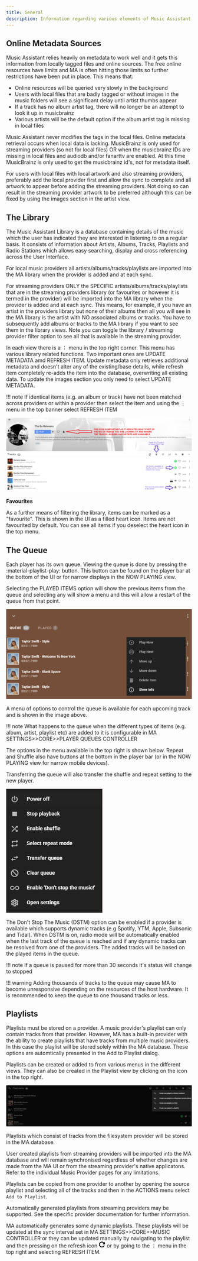 ```yaml
---
title: General
description: Information regarding various elements of Music Assistant
---
```


## Online Metadata Sources

Music Assistant relies heavily on metadata to work well and it gets this information from locally tagged files and online sources. The free online resources have limits and MA is often hitting those limits so further restrictions have been put in place. This means that:

- Online resources will be queried very slowly in the background
- Users with local files that are badly tagged or without images in the music folders will see a significant delay until artist thumbs appear
- If a track has no album artist tag, there will no longer be an attempt to look it up in musicbrainz
- Various artists will be the default option if the album artist tag is missing in local files

Music Assistant never modifies the tags in the local files. Online metadata retrieval occurs when local data is lacking. MusicBrainz is only used for streaming providers (so not for local files) OR when the musicbrainz IDs are missing in local files and audiodb and/or fanarttv are enabled. At this time MusicBrainz is only used to get the musicbrainz id's, not for metadata itself.

For users with local files with local artwork and also streaming providers, preferably add the local provider first and allow the sync to complete and all artwork to appear before adding the streaming providers. Not doing so can result in the streaming provider artwork to be preferred although this can be fixed by using the images section in the artist view.

## The Library

The Music Assistant Library is a database containing details of the music which the user has indicated they are interested in listening to on a regular basis. It consists of information about Artists, Albums, Tracks, Playlists and Radio Stations which allows easy searching, display and cross referencing across the User Interface.

For local music providers all artists/albums/tracks/playlists are imported into the MA library when the provider is added and at each sync.

For streaming providers ONLY the SPECIFIC artists/albums/tracks/playlists that are in the streaming providers library (or favourites or however it is termed in the provider) will be imported into the MA library when the provider is added and at each sync. This means, for example, if you have an artist in the providers library but none of their albums then all you will see in the MA library is the artist with NO associated albums or tracks. You have to subsequently add albums or tracks to the MA library if you want to see them in the library views. Note you can toggle the library / streaming provider filter option to see all that is available in the streaming provider.

In each view there is a ⋮ menu in the top right corner. This menu has various library related functions. Two important ones are UPDATE METADATA amd REFRESH ITEM.  Update metadata only retrieves additional metadata and doesn't alter any of the existing/base details, while refresh item completely re-adds the item into the database, overwriting all existing data. To update the images section you only need to select UPDATE METADATA.

!!! note
    If identical items (e.g. an album or track) have not been matched across providers or within a provider then select the item and using the ⋮ menu in the top banner select REFRESH ITEM
    
[![Preview image](assets/screenshots/library.png)](assets/screenshots/library.png)

**Favourites**

As a further means of filtering the library, items can be marked as a "favourite". This is shown in the UI as a filled heart icon. Items are not favourited by default. You can see all items if you deselect the heart icon in the top menu.

## The Queue

Each player has its own queue. Viewing the queue is done by pressing the :material-playlist-play: button. This button can be found on the player bar at the bottom of the UI or for narrow displays in the NOW PLAYING view.

Selecting the PLAYED ITEMS option will show the previous items from the queue and selecting any will show a menu and this will allow a restart of the queue from that point.

![Preview image](assets/screenshots/queue1.png)

A menu of options to control the queue is available for each upcoming track and is shown in the image above.

!!! note
    What happens to the queue when the different types of items (e.g. album, artist, playlist etc) are added to it is configurable in MA SETTINGS>>CORE>>PLAYER QUEUES CONTROLLER
    
The options in the menu available in the top right is shown below. Repeat and Shuffle also have buttons at the bottom in the player bar (or in the NOW PLAYING view for narrow mobile devices).

Transferring the queue will also transfer the shuffle and repeat setting to the new player.

![Preview image](assets/screenshots/queue3.png)

The Don't Stop The Music (DSTM) option can be enabled if a provider is available which supports dynamic tracks (e.g Spotify, YTM, Apple, Subsonic and Tidal). When DSTM is on, radio mode will be automatically enabled when the last track of the queue is reached and if any dynamic tracks can be resolved from one of the providers. The added tracks will be based on the played items in the queue.

!!! note
    If a queue is paused for more than 30 seconds it's status will change to stopped 

!!! warning
    Adding thousands of tracks to the queue may cause MA to become unresponsive depending on the resources of the host hardware. It is recommended to keep the queue to one thousand tracks or less. 

## Playlists

Playlists must be stored on a provider. A music provider's playlist can only contain tracks from that provider. However, MA has a built-in provider with the ability to create playlists that have tracks from multiple music providers. In this case the playlist will be stored solely within the MA database. These options are automtically presented in the Add to Playlist dialog.

Playlists can be created or added to from various menus in the different views. They can also be created in the Playlist view by clicking on the icon in the top right.

[![Preview image](assets/screenshots/playlist-create.png)](assets/screenshots/playlist-create.png)

Playlists which consist of tracks from the filesystem provider will be stored in the MA database.

User created playlists from streaming providers will be imported into the MA database and will remain synchronised regardless of whether changes are made from the MA UI or from the streaming provider's native applicatons. Refer to the individual Music Provider pages for any limitations.

Playlists can be copied from one provider to another by opening the source playlist and selecting all of the tracks and then in the ACTIONS menu select `Add to Playlist`.

Automatically generated playlists from streaming providers may be supported. See the specific provider documentation for further information.

MA automatically generates some dynamic playlists. These playlists will be updated at the sync interval set in MA SETTINGS>>CORE>>MUSIC CONTROLLER or they can be updated manually by navigating to the playlist and then pressing on the refresh icon ![refresh](assets/icons/icon-refresh-plain.png) or by going to the ⋮ menu in the top right and selecting REFRESH ITEM.
